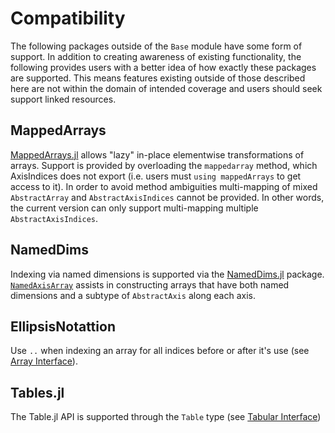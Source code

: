 # Compatibility

The following packages outside of the `Base` module have some form of support.
In addition to creating awareness of existing functionality, the following provides users with a better idea of how exactly these packages are supported.
This means features existing outside of those described here are not within the domain of intended coverage and users should seek support linked resources.

## MappedArrays

[MappedArrays.jl](https://github.com/JuliaArrays/MappedArrays.jl) allows "lazy" in-place elementwise transformations of arrays.
Support is provided by overloading the `mappedarray` method, which AxisIndices does not export (i.e. users must `using mappedArrays` to get access to it).
In order to avoid method ambiguities multi-mapping of mixed `AbstractArray` and `AbstractAxisIndices` cannot be provided.
In other words, the current version can only support multi-mapping multiple `AbstractAxisIndices`.

## NamedDims

Indexing via named dimensions is supported via the [NamedDims.jl](https://github.com/invenia/NamedDims.jl) package.
[`NamedAxisArray`](@ref) assists in constructing arrays that have both named dimensions and a subtype of `AbstractAxis` along each axis.

## EllipsisNotattion

Use `..` when indexing an array for all indices before or after it's use (see [Array Interface](@ref)). 

## Tables.jl

The Table.jl API is supported through the `Table` type (see [Tabular Interface](@ref))
